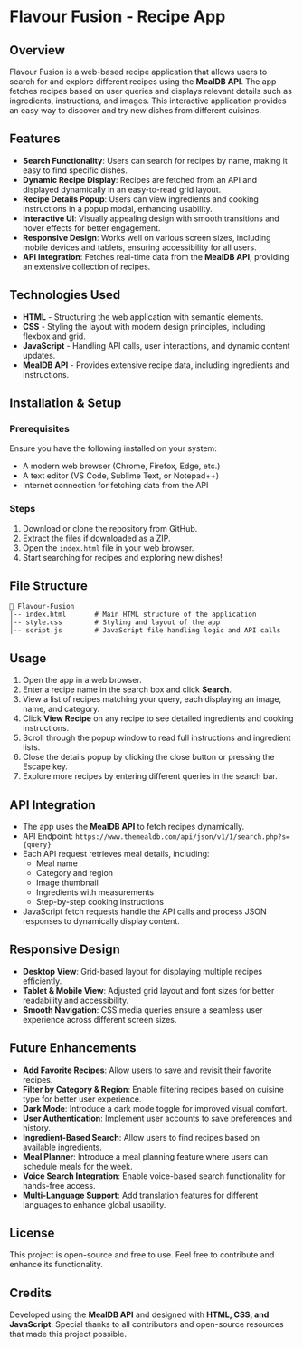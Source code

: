 # Flavour Fusion - Recipe App

## Overview
Flavour Fusion is a web-based recipe application that allows users to search for and explore different recipes using the **MealDB API**. The app fetches recipes based on user queries and displays relevant details such as ingredients, instructions, and images. This interactive application provides an easy way to discover and try new dishes from different cuisines.

## Features
- **Search Functionality**: Users can search for recipes by name, making it easy to find specific dishes.
- **Dynamic Recipe Display**: Recipes are fetched from an API and displayed dynamically in an easy-to-read grid layout.
- **Recipe Details Popup**: Users can view ingredients and cooking instructions in a popup modal, enhancing usability.
- **Interactive UI**: Visually appealing design with smooth transitions and hover effects for better engagement.
- **Responsive Design**: Works well on various screen sizes, including mobile devices and tablets, ensuring accessibility for all users.
- **API Integration**: Fetches real-time data from the **MealDB API**, providing an extensive collection of recipes.

## Technologies Used
- **HTML** - Structuring the web application with semantic elements.
- **CSS** - Styling the layout with modern design principles, including flexbox and grid.
- **JavaScript** - Handling API calls, user interactions, and dynamic content updates.
- **MealDB API** - Provides extensive recipe data, including ingredients and instructions.

## Installation & Setup
### Prerequisites
Ensure you have the following installed on your system:
- A modern web browser (Chrome, Firefox, Edge, etc.)
- A text editor (VS Code, Sublime Text, or Notepad++)
- Internet connection for fetching data from the API

### Steps
1. Download or clone the repository from GitHub.
2. Extract the files if downloaded as a ZIP.
3. Open the `index.html` file in your web browser.
4. Start searching for recipes and exploring new dishes!

## File Structure
```
📂 Flavour-Fusion
│-- index.html       # Main HTML structure of the application
│-- style.css        # Styling and layout of the app
│-- script.js        # JavaScript file handling logic and API calls
```

## Usage
1. Open the app in a web browser.
2. Enter a recipe name in the search box and click **Search**.
3. View a list of recipes matching your query, each displaying an image, name, and category.
4. Click **View Recipe** on any recipe to see detailed ingredients and cooking instructions.
5. Scroll through the popup window to read full instructions and ingredient lists.
6. Close the details popup by clicking the close button or pressing the Escape key.
7. Explore more recipes by entering different queries in the search bar.

## API Integration
- The app uses the **MealDB API** to fetch recipes dynamically.
- API Endpoint: `https://www.themealdb.com/api/json/v1/1/search.php?s={query}`
- Each API request retrieves meal details, including:
  - Meal name
  - Category and region
  - Image thumbnail
  - Ingredients with measurements
  - Step-by-step cooking instructions
- JavaScript fetch requests handle the API calls and process JSON responses to dynamically display content.

## Responsive Design
- **Desktop View**: Grid-based layout for displaying multiple recipes efficiently.
- **Tablet & Mobile View**: Adjusted grid layout and font sizes for better readability and accessibility.
- **Smooth Navigation**: CSS media queries ensure a seamless user experience across different screen sizes.

## Future Enhancements
- **Add Favorite Recipes**: Allow users to save and revisit their favorite recipes.
- **Filter by Category & Region**: Enable filtering recipes based on cuisine type for better user experience.
- **Dark Mode**: Introduce a dark mode toggle for improved visual comfort.
- **User Authentication**: Implement user accounts to save preferences and history.
- **Ingredient-Based Search**: Allow users to find recipes based on available ingredients.
- **Meal Planner**: Introduce a meal planning feature where users can schedule meals for the week.
- **Voice Search Integration**: Enable voice-based search functionality for hands-free access.
- **Multi-Language Support**: Add translation features for different languages to enhance global usability.

## License
This project is open-source and free to use. Feel free to contribute and enhance its functionality.

## Credits
Developed using the **MealDB API** and designed with **HTML, CSS, and JavaScript**. Special thanks to all contributors and open-source resources that made this project possible.